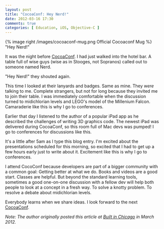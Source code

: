 ```yaml
---
layout: post
title: "CocoaConf: Hey Nerd!"
date: 2012-03-16 17:30
comments: true
categories: [ Education, iOS, Objective-C ]
---
```

{% image right /images/cocoaconf-mug.png Official Cocoaconf Mug %}
"Hey Nerd!"

It was the night before [CocoaConf](http://cocoaconf.com). I had just walked into the hotel bar. A table full of wise guys (wise as in Stooges, not Sopranos) called out to someone named Nerd. 

"Hey Nerd!" they shouted again.

This time I looked at their lanyards and badges. Same as mine. They _were_ talking to me. Complete strangers, but not for long because they invited me to join their table. I was immediately comfortable when the discussion turned to midichlorian levels and LEGO's model of the Millenium Falcon. Camaraderie like this is why I go to conferences.
<!--more--> 
Earlier that day I listened to the author of a popular iPad app as he described the challenges of writing 3D graphics code. The newest iPad was delivered during CocoaConf, so this room full of Mac devs was pumped! I go to conferences for discussions like this.

It's a little after 5am as I type this blog entry. I'm excited about the presentations scheduled for this morning, so excited that I had to get up a few hours early just to write about it. Excitement like this is why I go to conferences.

I attend CocoConf because developers are part of a bigger community with a common goal: Getting better at what we do. Books and videos are a good start. Classes are helpful. But beyond the standard learning tools, sometimes a good one-on-one discussion with a fellow dev will help both people to look at a concept in a fresh way. To solve a knotty problem. To resolve a debate about midichlorian levels.

Everybody learns when we share ideas. I look forward to the next [CocoaConf](http://cocoaconf.com).

_Note: The author originally posted this article at [Built in Chicago](http://www.builtinchicago.org/) in March 2012._
